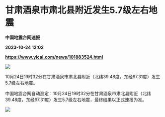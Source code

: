 # 甘肃酒泉市肃北县附近发生5.7级左右地震
**中国地震台网速报**

**2023-10-24 12:02**

**https://www.yicai.com/news/101883524.html**

![](https://imgcdn.yicai.com/uppics/slides/2023/10/76b6bc601da963ecde31a2e5b26aa397.jpg)

10月24日19时32分在甘肃酒泉市肃北县附近（北纬39.48度，东经97.31度）发生5.7级左右地震。

中国地震台网自动测定：10月24日19时32分在甘肃酒泉市肃北县附近（北纬39.48度，东经97.31度）发生5.7级左右地震，最终结果以正式速报为准。

![](https://imgcdn.yicai.com/uppics/images/2023/10/6280f09781925aaea89af213e0e4b829.jpg)